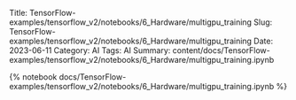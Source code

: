 Title: TensorFlow-examples/tensorflow_v2/notebooks/6_Hardware/multigpu_training
Slug: TensorFlow-examples/tensorflow_v2/notebooks/6_Hardware/multigpu_training
Date: 2023-06-11
Category: AI
Tags: AI
Summary: content/docs/TensorFlow-examples/tensorflow_v2/notebooks/6_Hardware/multigpu_training.ipynb

{% notebook docs/TensorFlow-examples/tensorflow_v2/notebooks/6_Hardware/multigpu_training.ipynb %}